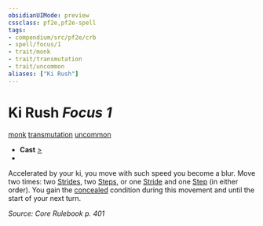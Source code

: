```yaml
---
obsidianUIMode: preview
cssclass: pf2e,pf2e-spell
tags:
- compendium/src/pf2e/crb
- spell/focus/1
- trait/monk
- trait/transmutation
- trait/uncommon
aliases: ["Ki Rush"]
---
```

# Ki Rush *Focus 1*   
[monk](Reference/Rules/Traits/monk.md "Monk Class Trait")  [transmutation](transmutation.md "Transmutation School Trait")  [uncommon](uncommon.md "Uncommon Rarity Trait")  

- **Cast** [>](chapter-9-playing-the-game.md#Actions "Single Action") 
- 

Accelerated by your ki, you move with such speed you become a blur. Move two times: two [Strides](stride.md), two [Steps](step.md), or one [Stride](stride.md) and one [Step](step.md) (in either order). You gain the [concealed](conditions.md#Concealed) condition during this movement and until the start of your next turn.

*Source: Core Rulebook p. 401*